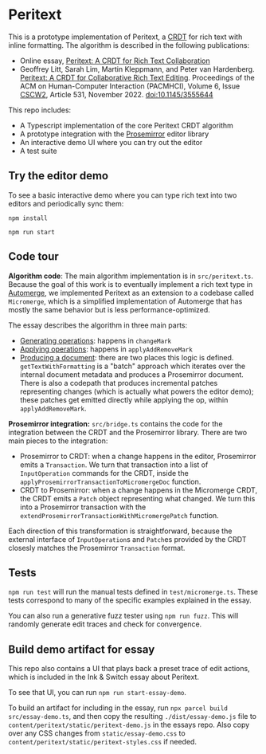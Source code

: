# Peritext

This is a prototype implementation of Peritext, a [CRDT](https://crdt.tech/) for rich text with inline formatting. The algorithm is described in the following publications:

- Online essay, [Peritext: A CRDT for Rich Text Collaboration](https://www.inkandswitch.com/peritext/)
- Geoffrey Litt, Sarah Lim, Martin Kleppmann, and Peter van Hardenberg.
  [Peritext: A CRDT for Collaborative Rich Text Editing](https://www.inkandswitch.com/peritext/static/cscw-publication.pdf).
  Proceedings of the ACM on Human-Computer Interaction (PACMHCI), Volume 6, Issue [CSCW2](https://cscw.acm.org/2022/), Article 531, November 2022. [doi:10.1145/3555644](https://doi.org/10.1145/3555644)

This repo includes:

- A Typescript implementation of the core Peritext CRDT algorithm
- A prototype integration with the [Prosemirror](http://prosemirror.net/) editor library
- An interactive demo UI where you can try out the editor
- A test suite

## Try the editor demo

To see a basic interactive demo where you can type rich text into two editors and periodically sync them:

`npm install`

`npm run start`

## Code tour

**Algorithm code**: The main algorithm implementation is in `src/peritext.ts`. Because the goal of this work is to eventually implement a rich text type in [Automerge](https://github.com/automerge/automerge), we implemented Peritext as an extension to a codebase called `Micromerge`, which is a simplified implementation of Automerge that has mostly the same behavior but is less performance-optimized.

The essay describes the algorithm in three main parts:

- [Generating operations](https://www.inkandswitch.com/peritext/#generating-inline-formatting-operations): happens in `changeMark`
- [Applying operations](https://www.inkandswitch.com/peritext/#applying-operations): happens in `applyAddRemoveMark`
- [Producing a document](https://www.inkandswitch.com/peritext/#producing-a-final-document): there are two places this logic is defined. `getTextWithFormatting` is a "batch" approach which iterates over the internal document metadata and produces a Prosemirror document. There is also a codepath that produces incremental patches representing changes (which is actually what powers the editor demo); these patches get emitted directly while applying the op, within `applyAddRemoveMark`.

**Prosemirror integration:** `src/bridge.ts` contains the code for the integration between the CRDT and the Prosemirror library. There are two main pieces to the integration:

- Prosemirror to CRDT: when a change happens in the editor, Prosemirror emits a `Transaction`. We turn that transaction into a list of `InputOperation` commands for the CRDT, inside the `applyProsemirrorTransactionToMicromergeDoc` function.
- CRDT to Prosemirror: when a change happens in the Micromerge CRDT, the CRDT emits a `Patch` object representing what changed. We turn this into a Prosemirror transaction with the `extendProsemirrorTransactionWithMicromergePatch` function.

Each direction of this transformation is straightforward, because the external interface of `InputOperation`s and `Patch`es provided by the CRDT closesly matches the Prosemirror `Transaction` format.

## Tests

`npm run test` will run the manual tests defined in `test/micromerge.ts`. These tests correspond to many of the specific examples explained in the essay.

You can also run a generative fuzz tester using `npm run fuzz`. This will randomly generate edit traces and check for convergence.

## Build demo artifact for essay

This repo also contains a UI that plays back a preset trace of edit actions, which is included in the Ink & Switch essay about Peritext.

To see that UI, you can run `npm run start-essay-demo`.

To build an artifact for including in the essay, run `npx parcel build src/essay-demo.ts`, and then copy the resulting `./dist/essay-demo.js` file to `content/peritext/static/peritext-demo.js` in the essays repo. Also copy over any CSS changes from `static/essay-demo.css` to `content/peritext/static/peritext-styles.css` if needed.
